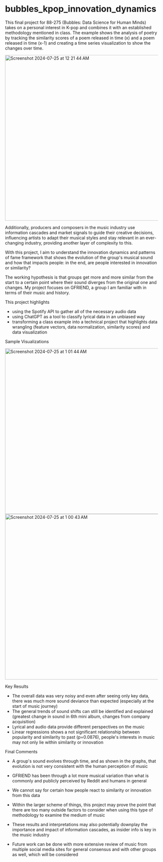 # bubbles_kpop_innovation_dynamics

This final project for 88-275 (Bubbles: Data Science for Human Minds) takes on a personal interest in K-pop and combines it with an established methodology mentioned in class. The example shows the analysis of poetry by tracking the similarity scores of a poem released in time (x) and a poem released in time (x-1) and creating a time series visualization to show the changes over time.

<img width="546" alt="Screenshot 2024-07-25 at 12 21 44 AM" src="https://github.com/user-attachments/assets/42d0225a-5679-4926-90c6-5f4c8159fed3">

Additionally, producers and composers in the music industry use information cascades and market signals to guide their creative decisions, influencing artists to adapt their musical styles and stay relevant in an ever-changing industry, providing another layer of complexity to this.

With this project, I aim to understand the innovation dynamics and patterns of fame framework that shows the evolution of the group's musical sound and how that impacts people: in the end, are people interested in innovation or similarity? 

The working hypothesis is that groups get more and more similar from the start to a certain point where their sound diverges from the original one and changes.
My project focuses on GFRIEND, a group I am familiar with in terms of their music and history.

This project highlights
- using the Spotify API to gather all of the necessary audio data 
- using ChatGPT as a tool to classify lyrical data in an unbiased way
- transforming a class example into a technical project that highlights data wrangling (feature vectors, data normalization, similarity scores) and data visualization

Sample Visualizations

<img width="546" alt="Screenshot 2024-07-25 at 1 01 44 AM" src="https://github.com/user-attachments/assets/da158f1d-0ba0-4515-9afc-622d15bda045">

<img width="546" alt="Screenshot 2024-07-25 at 1 00 43 AM" src="https://github.com/user-attachments/assets/6c687cad-9cf0-44a9-9dbf-6b69f08cb6f9">


Key Results
- The overall data was very noisy and even after seeing only key data, there was much more sound deviance than expected (especially at the start of music journey)
- The general trends of sound shifts can still be identified and explained (greatest change in sound in 6th mini album, changes from company acquisition)
- Lyrical and audio data provide different perspectives on the music
- Linear regressions shows a not significant relationship between popularity and similarity to past (p=0.0876), people's interests in music may not only lie within similarity or innovation

Final Comments
- A group's sound evolves through time, and as shown in the graphs, that evolution is not very consistent with the human perception of music
- GFRIEND has been through a lot more musical variation than what is commonly and publicly perceived by Reddit and humans in general
- We cannot say for certain how people react to similarity or innovation from this data
- Within the larger scheme of things, this project may prove the point that there are too many outside factors to consider when using this type of methodology to examine the medium of music
- These results and interpretations may also potentially downplay the importance and impact of information cascades, as insider info is key in the music industry

- Future work can be done with more extensive review of music from multiple social media sites for general consensus and with other groups as well, which will be considered

